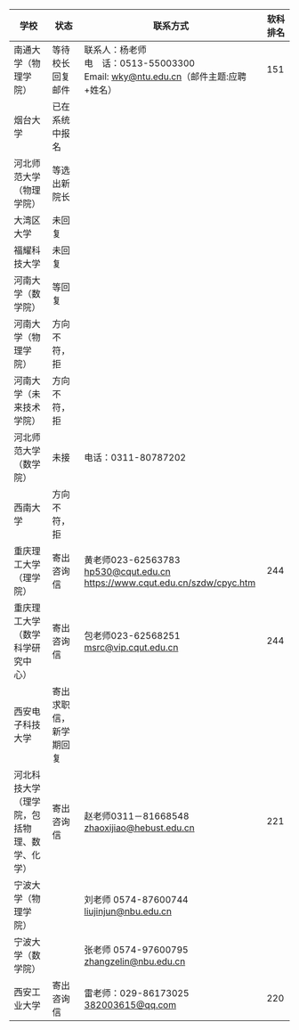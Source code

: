 
| 学校                     | 状态          | 联系方式                                                                          | 软科排名 |
| ---------------------- | ----------- | ----------------------------------------------------------------------------- | ---- |
| 南通大学（物理学院）             | 等待校长回复邮件    | 联系人：杨老师<br>电　话：0513-55003300<br>Email: wky@ntu.edu.cn（邮件主题:应聘+姓名）             | 151  |
| 烟台大学                   | 已在系统中报名     |                                                                               |      |
| 河北师范大学（物理学院）           | 等选出新院长      |                                                                               |      |
| 大湾区大学                  | 未回复         |                                                                               |      |
| 福耀科技大学                 | 未回复         |                                                                               |      |
| 河南大学（数学院）              | 等回复         |                                                                               |      |
| 河南大学（物理学院）             | 方向不符，拒      |                                                                               |      |
| 河南大学（未来技术学院）           | 方向不符，拒      |                                                                               |      |
| 河北师范大学（数学院）            | 未接          | 电话：0311-80787202                                                              |      |
| 西南大学                   | 方向不符，拒      |                                                                               |      |
| 重庆理工大学（理学院）            | 寄出咨询信       | 黄老师023-62563783<br>hp530@cqut.edu.cn<br>https://www.cqut.edu.cn/szdw/cpyc.htm | 244  |
| 重庆理工大学（数学科学研究中心）       | 寄出咨询信       | 包老师023-62568251<br>msrc@vip.cqut.edu.cn                                       | 244  |
| 西安电子科技大学               | 寄出求职信，新学期回复 |                                                                               |      |
| 河北科技大学（理学院，包括物理、数学、化学） | 寄出咨询信       | 赵老师0311－81668548<br>zhaoxijiao@hebust.edu.cn                                  | 221  |
| 宁波大学（物理学院）             |             | 刘老师 0574-87600744 liujinjun@nbu.edu.cn                                        |      |
| 宁波大学（数学院）              |             | 张老师 0574-97600795 zhangzelin@nbu.edu.cn                                       |      |
| 西安工业大学                 | 寄出咨询信       | 雷老师：029-86173025<br>382003615@qq.com                                          | 220  |

